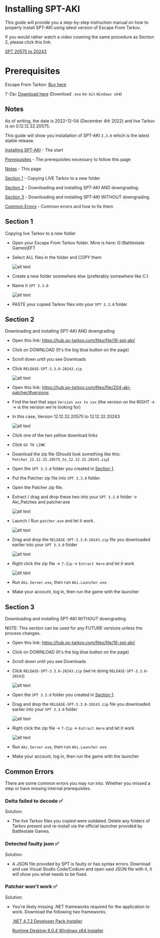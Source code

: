 # Installing SPT-AKI
This guide will provide you a step-by-step instruction manual on how to properly install SPT-AKI using latest version of Escape From Tarkov.

If you would rather watch a video covering the same procedure as Section 2, please click this link:

  [SPT 20575 to 20243](https://streamable.com/n7ldlh)


# Prerequisites

Escape From Tarkov: [Buy here](https://www.escapefromtarkov.com/preorder-page)

7-Zip: [Download here](https://www.7-zip.org/download.html) (Download  `.exe` `64-bit` `Windows x64`)


## Notes
As of writing, the date is 2022-12-04 (December 4th 2022) and live Tarkov is on 0.12.12.32.20575.

This guide will show you installation of SPT-AKI `3.3.0` which is the latest stable release.

[Installing SPT-AKI](https://github.com/minihazel/SPT-AKI-Installation/blob/main/README.md#installing-spt-aki) - The start

[Prerequisites](https://github.com/minihazel/SPT-AKI-Installation/blob/main/README.md#prerequisites) - The prerequisites necessary to follow this page

[Notes](https://github.com/minihazel/SPT-AKI-Installation/blob/main/README.md#Notes) - This page

[Section 1](https://github.com/minihazel/SPT-AKI-Installation/blob/main/README.md#section-1) - Copying LIVE Tarkov to a new folder

[Section 2](https://github.com/minihazel/SPT-AKI-Installation/blob/main/README.md#section-2) - Downloading and installing SPT-AKI AND downgrading.

[Section 3](https://github.com/minihazel/SPT-AKI-Installation/blob/main/README.md#section-3) - Downloading and installing SPT-AKI WITHOUT downgrading.

[Common Errors](https://github.com/minihazel/SPT-AKI-Installation/blob/main/README.md#common-errors) - Common errors and how to fix them


## Section 1

Copying live Tarkov to a new folder

- Open your Escape From Tarkov folder. Mine is here: G:\Battlestate Games\EFT

- Select ALL files in the folder and COPY them

  ![alt text](https://i.imgur.com/cyBG8tN.png)

- Create a new folder somewhere else (preferably somewhere like C:\)

- Name it `SPT 3.3.0`

  ![alt text](https://i.imgur.com/xZbIYrJ.png)

- PASTE your copied Tarkov files into your `SPT 3.3.0` folder

## Section 2

Downloading and installing SPT-AKI AND downgrading

- Open this link: https://hub.sp-tarkov.com/files/file/16-spt-aki/

- Click on DOWNLOAD (It's the big blue button on the page)

- Scroll down until you see Downloads

- Click `RELEASE-SPT-3.3.0-20243.zip`

  ![alt text](https://i.imgur.com/KooXbNc.png)

- Open this link: https://hub.sp-tarkov.com/files/file/204-aki-patcher/#versions

- Find the text that says `Version xxx to xxx` (the version on the RIGHT -> -> is the version we're looking for)

- In this case, Version 12.12.32.20575 to 12.12.32.20243

  ![alt text](https://i.imgur.com/C3Vw00b.png)

- Click one of the two yellow download links

- Click `GO TO LINK`

- Download the zip file (Should look something like this: `Patcher_12.12.32.20575_to_12.12.32.20243.zip`)

- Open the `SPT 3.3.0` folder you created in [Section 1](https://github.com/minihazel/SPT-AKI-Installation#section-1).

- Put the Patcher zip file into `SPT 3.3.0` folder.

- Open the Patcher zip file.

- Extract / drag and drop these two into your `SPT 3.3.0` folder -> Aki_Patches and patcher.exe

  ![alt text](https://i.imgur.com/wJ9ewza.png)
  
- Launch / Run `patcher.exe` and let it work.

  ![alt text](https://i.imgur.com/QXDhvOW.png)

- Drag and drop the `RELEASE-SPT-3.3.0-20243.zip` file you downloaded earlier into your `SPT 3.3.0` folder

  ![alt text](https://i.imgur.com/8gvOOT4.png)

- Right click the zip file -> `7-Zip` -> `Extract Here` and let it work

  ![alt text](https://i.imgur.com/VEU7DiP.png)

- Run `Aki.Server.exe`, then run `Aki.Launcher.exe`

- Make your account, log in, then run the game with the launcher


## Section 3

Downloading and installing SPT-AKI WITHOUT downgrading

NOTE: This section can be used for any FUTURE versions unless the process changes.

- Open this link: https://hub.sp-tarkov.com/files/file/16-spt-aki/

- Click on DOWNLOAD (It's the big blue button on the page)

- Scroll down until you see Downloads

- Click `RELEASE-SPT-3.3.0-20243.zip` (we're doing `RELEASE-SPT-3.3.0-20243`)

  ![alt text](https://i.imgur.com/KooXbNc.png)

- Open the `SPT 3.3.0` folder you created in [Section 1](https://github.com/minihazel/SPT-AKI-Installation#section-1).

- Drag and drop the `RELEASE-SPT-3.3.0-20243.zip` file you downloaded earlier into your `SPT 3.3.0` folder

  ![alt text](https://i.imgur.com/8gvOOT4.png)

- Right click the zip file -> `7-Zip` -> `Extract Here` and let it work

  ![alt text](https://i.imgur.com/VEU7DiP.png)

- Run `Aki.Server.exe`, then run `Aki.Launcher.exe`

- Make your account, log in, then run the game with the launcher

## Common Errors
There are some common errors you may run into. Whether you missed a step or have missing internal prerequisites.

### Delta failed to decode ✅
Solution:
- The live Tarkov files you copied were outdated. Delete any folders of Tarkov present and re-install via the official launcher provided by Battlestate Games.

### Detected faulty json ✅
Solution:
- A JSON file provided by SPT is faulty or has syntax errors. Download and use Visual Studio Code/Codium and open said JSON file with it, it will show you what needs to be fixed.

### Patcher won't work ✅
Solution:
- You're likely missing .NET frameworks required for the application to work. Download the following two frameworks:

  [.NET 4.7.2 Developer Pack Installer](https://dotnet.microsoft.com/en-us/download/dotnet-framework/thank-you/net472-developer-pack-offline-installer)

  [Runtime Desktop 6.0.4 Windows x64 Installer](https://dotnet.microsoft.com/en-us/download/dotnet/thank-you/runtime-desktop-6.0.4-windows-x64-installer)
